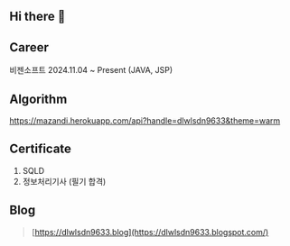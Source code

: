 ## Hi there 👋
## Career 
비젠소프트 2024.11.04 ~ Present (JAVA, JSP)

## Algorithm
https://mazandi.herokuapp.com/api?handle=dlwlsdn9633&theme=warm
## Certificate
1. SQLD
2. 정보처리기사 (필기 합격)
## Blog
> [https://dlwlsdn9633.blog](https://dlwlsdn9633.blogspot.com/)

<!--
**dlwlsdn9633/dlwlsdn9633** is a ✨ _special_ ✨ repository because its `README.md` (this file) appears on your GitHub profile.

Here are some ideas to get you started:

- 🔭 I’m currently working on ...
- 🌱 I’m currently learning ...
- 👯 I’m looking to collaborate on ...
- 🤔 I’m looking for help with ...
- 💬 Ask me about ...
- 📫 How to reach me: ...
- 😄 Pronouns: ...
- ⚡ Fun fact: ...
-->
